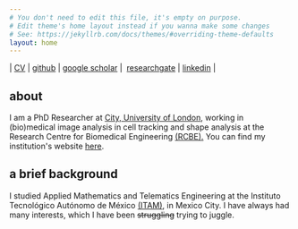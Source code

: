 ```yaml
---
# You don't need to edit this file, it's empty on purpose.
# Edit theme's home layout instead if you wanna make some changes
# See: https://jekyllrb.com/docs/themes/#overriding-theme-defaults
layout: home
---
```


| [CV](./images/mycv.pdf) | [github](https://github.com/alonsoJASL) | [google scholar](https://scholar.google.co.uk/citations?user=2_095cQAAAAJ&hl=en) |  [researchgate](https://www.researchgate.net/profile/Jose_Solis-Lemus) | [linkedin](www.linkedin.com/in/alonsosolislemus) |

## about
I am a PhD Researcher at [City, University of London](https://city.ac.uk),
working in (bio)medical image analysis in cell tracking and shape analysis
at the Research Centre for Biomedical Engineering
[(RCBE).](https://www.city.ac.uk/biomedical-engineering-research-centre)
You can find my institution's website [here](https://goo.gl/yVQBfX).


## a brief background
I studied Applied Mathematics and Telematics Engineering at the
Instituto Tecnológico Autónomo de México [(ITAM)](www.itam.mx), in
Mexico City. I have always had many interests, which I have been
~~struggling~~ trying to juggle.
